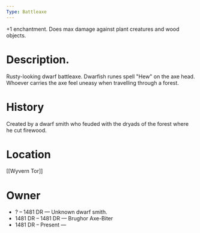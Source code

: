 ```yaml
---
Type: Battleaxe
---
```

+1 enchantment. Does max damage against plant creatures and wood objects.
# Description.
Rusty-looking dwarf battleaxe. Dwarfish runes spell "Hew" on the axe head. Whoever carries the axe feel uneasy when travelling through a forest.
# History
Created by a dwarf smith who feuded with the dryads of the forest where he cut firewood.

# Location
[[Wyvern Tor]]
# Owner
* ? – 1481 DR — Unknown dwarf smith.
* 1481 DR – 1481 DR — Brughor Axe-Biter
* 1481 DR – Present —